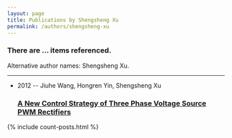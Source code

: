 ```yaml
---
layout: page
title: Publications by Shengsheng Xu
permalink: /authors/shengsheng-xu
---
```


<h3 id="number-posts">There are ... items referenced.</h3>
<p id='info-authors'>Alternative author names: Shengsheng Xu.</p>
<hr />
<ul class="post-list">
<li><span class='post-meta'>2012 -- Jiuhe Wang, Hongren Yin, Shengsheng Xu</span><h3><a class='post-link' href="{{ site.baseurl }}/a-new-control-strategy-of-three-phase-voltage-source-pwm-rectifiers">A New Control Strategy of Three Phase Voltage Source PWM Rectifiers</a></h3></li>

</ul>
{% include count-posts.html %}
